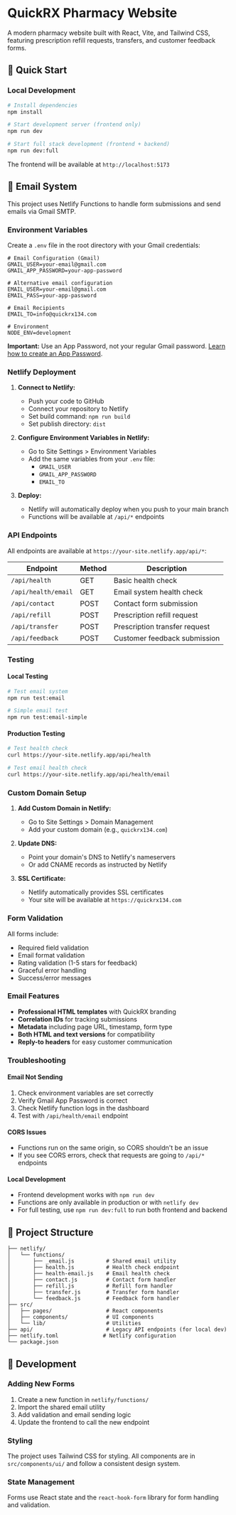 # QuickRX Pharmacy Website

A modern pharmacy website built with React, Vite, and Tailwind CSS, featuring prescription refill requests, transfers, and customer feedback forms.

## 🚀 Quick Start

### Local Development

```bash
# Install dependencies
npm install

# Start development server (frontend only)
npm run dev

# Start full stack development (frontend + backend)
npm run dev:full
```

The frontend will be available at `http://localhost:5173`

## 📧 Email System

This project uses Netlify Functions to handle form submissions and send emails via Gmail SMTP.

### Environment Variables

Create a `.env` file in the root directory with your Gmail credentials:

```env
# Email Configuration (Gmail)
GMAIL_USER=your-email@gmail.com
GMAIL_APP_PASSWORD=your-app-password

# Alternative email configuration
EMAIL_USER=your-email@gmail.com
EMAIL_PASS=your-app-password

# Email Recipients
EMAIL_TO=info@quickrx134.com

# Environment
NODE_ENV=development
```

**Important:** Use an App Password, not your regular Gmail password. [Learn how to create an App Password](https://support.google.com/accounts/answer/185833).

### Netlify Deployment

1. **Connect to Netlify:**
   - Push your code to GitHub
   - Connect your repository to Netlify
   - Set build command: `npm run build`
   - Set publish directory: `dist`

2. **Configure Environment Variables in Netlify:**
   - Go to Site Settings > Environment Variables
   - Add the same variables from your `.env` file:
     - `GMAIL_USER`
     - `GMAIL_APP_PASSWORD`
     - `EMAIL_TO`

3. **Deploy:**
   - Netlify will automatically deploy when you push to your main branch
   - Functions will be available at `/api/*` endpoints

### API Endpoints

All endpoints are available at `https://your-site.netlify.app/api/*`:

| Endpoint | Method | Description |
|----------|--------|-------------|
| `/api/health` | GET | Basic health check |
| `/api/health/email` | GET | Email system health check |
| `/api/contact` | POST | Contact form submission |
| `/api/refill` | POST | Prescription refill request |
| `/api/transfer` | POST | Prescription transfer request |
| `/api/feedback` | POST | Customer feedback submission |

### Testing

#### Local Testing
```bash
# Test email system
npm run test:email

# Simple email test
npm run test:email-simple
```

#### Production Testing
```bash
# Test health check
curl https://your-site.netlify.app/api/health

# Test email health check
curl https://your-site.netlify.app/api/health/email
```

### Custom Domain Setup

1. **Add Custom Domain in Netlify:**
   - Go to Site Settings > Domain Management
   - Add your custom domain (e.g., `quickrx134.com`)

2. **Update DNS:**
   - Point your domain's DNS to Netlify's nameservers
   - Or add CNAME records as instructed by Netlify

3. **SSL Certificate:**
   - Netlify automatically provides SSL certificates
   - Your site will be available at `https://quickrx134.com`

### Form Validation

All forms include:
- Required field validation
- Email format validation
- Rating validation (1-5 stars for feedback)
- Graceful error handling
- Success/error messages

### Email Features

- **Professional HTML templates** with QuickRX branding
- **Correlation IDs** for tracking submissions
- **Metadata** including page URL, timestamp, form type
- **Both HTML and text versions** for compatibility
- **Reply-to headers** for easy customer communication

### Troubleshooting

#### Email Not Sending
1. Check environment variables are set correctly
2. Verify Gmail App Password is correct
3. Check Netlify function logs in the dashboard
4. Test with `/api/health/email` endpoint

#### CORS Issues
- Functions run on the same origin, so CORS shouldn't be an issue
- If you see CORS errors, check that requests are going to `/api/*` endpoints

#### Local Development
- Frontend development works with `npm run dev`
- Functions are only available in production or with `netlify dev`
- For full testing, use `npm run dev:full` to run both frontend and backend

## 📁 Project Structure

```
├── netlify/
│   └── functions/
│       ├── _email.js          # Shared email utility
│       ├── health.js          # Health check endpoint
│       ├── health-email.js    # Email health check
│       ├── contact.js         # Contact form handler
│       ├── refill.js          # Refill form handler
│       ├── transfer.js        # Transfer form handler
│       └── feedback.js        # Feedback form handler
├── src/
│   ├── pages/                 # React components
│   ├── components/            # UI components
│   └── lib/                   # Utilities
├── api/                       # Legacy API endpoints (for local dev)
├── netlify.toml              # Netlify configuration
└── package.json
```

## 🔧 Development

### Adding New Forms

1. Create a new function in `netlify/functions/`
2. Import the shared email utility
3. Add validation and email sending logic
4. Update the frontend to call the new endpoint

### Styling

The project uses Tailwind CSS for styling. All components are in `src/components/ui/` and follow a consistent design system.

### State Management

Forms use React state and the `react-hook-form` library for form handling and validation. 